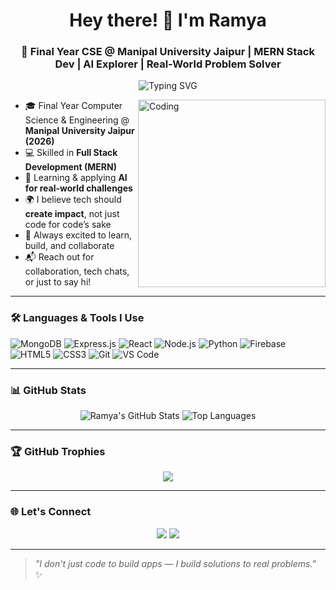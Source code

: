 <h1 align="center">Hey there! 👋 I'm Ramya</h1>
<h3 align="center">🚀 Final Year CSE @ Manipal University Jaipur | MERN Stack Dev | AI Explorer | Real-World Problem Solver</h3>

<p align="center">
  <img src="https://readme-typing-svg.demolab.com?font=Fira+Code&duration=3000&pause=1000&center=true&vCenter=true&width=460&lines=Full+Stack+MERN+Developer;Final+Year+CSE+Student;AI+Explorer+%F0%9F%A7%90;Using+Tech+to+Solve+Real+Problems" alt="Typing SVG" />
</p>

<img align="right" alt="Coding" width="300" src="https://media.giphy.com/media/qgQUggAC3Pfv687qPC/giphy.gif" />

- 🎓 Final Year Computer Science & Engineering @ **Manipal University Jaipur (2026)**
- 💻 Skilled in **Full Stack Development (MERN)**
- 🧠 Learning & applying **AI for real-world challenges**
- 🌍 I believe tech should **create impact**, not just code for code’s sake
- 🤝 Always excited to learn, build, and collaborate
- 📬 Reach out for collaboration, tech chats, or just to say hi!

---

### 🛠️ Languages & Tools I Use

![MongoDB](https://img.shields.io/badge/-MongoDB-4EA94B?style=flat&logo=mongodb)
![Express.js](https://img.shields.io/badge/-Express.js-000000?style=flat&logo=express)
![React](https://img.shields.io/badge/-React-61DAFB?style=flat&logo=react)
![Node.js](https://img.shields.io/badge/-Node.js-339933?style=flat&logo=node.js)
![Python](https://img.shields.io/badge/-Python-3776AB?style=flat&logo=python)
![Firebase](https://img.shields.io/badge/-Firebase-FFCA28?style=flat&logo=firebase)
![HTML5](https://img.shields.io/badge/-HTML5-E34F26?style=flat&logo=html5)
![CSS3](https://img.shields.io/badge/-CSS3-1572B6?style=flat&logo=css3)
![Git](https://img.shields.io/badge/-Git-F05032?style=flat&logo=git)
![VS Code](https://img.shields.io/badge/-VSCode-007ACC?style=flat&logo=visual-studio-code)

---

### 📊 GitHub Stats

<p align="center">
  <img src="https://github-readme-stats.vercel.app/api?username=bandlamuriramya&show_icons=true&theme=radical" alt="Ramya's GitHub Stats" />
  <img src="https://github-readme-stats.vercel.app/api/top-langs/?username=bandlamuriramya&layout=compact&theme=radical" alt="Top Languages" />
</p>

---

### 🏆 GitHub Trophies

<p align="center">
  <img src="https://github-profile-trophy.vercel.app/?username=bandlamuriramya&theme=monokai" />
</p>

---

### 🌐 Let's Connect

<p align="center">
  <a href="https://linkedin.com/in/bandlamuri-ramya-5280b1253/"><img src="https://img.shields.io/badge/-LinkedIn-0077B5?style=for-the-badge&logo=linkedin&logoColor=white"/></a>
  <a href="https://github.com/bandlamuriramya"><img src="https://img.shields.io/badge/-GitHub-181717?style=for-the-badge&logo=github&logoColor=white"/></a>
</p>

---

> _"I don't just code to build apps — I build solutions to real problems."_ ✨

